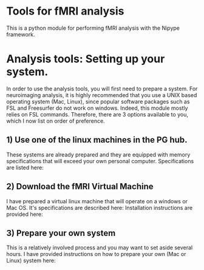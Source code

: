 # Tools for fMRI analysis

This is a python module for performing fMRI analysis with the Nipype framework. 

# Analysis tools: Setting up your system.

In order to use the analysis tools, you will first need to prepare a system. For neuroimaging analysis, it is highly recommended that you use a UNIX based operating system (Mac, Linux), since popular software packages such as FSL and Freesurfer do not work on windows. Indeed, this module mostly relies on FSL commands. Therefore, there are 3 options available to you, which I now list on order of preference.

## 1) Use one of the linux machines in the PG hub.

These systems are already prepared and they are equipped with memory specifications that will exceed your own personal computer. Specifications are listed here: 

## 2) Download the fMRI Virtual Machine

I have prepared a virtual linux machine that will operate on a windows or Mac OS. It's specifications are described here: Installation instructions are provided here:  


## 3) Prepare your own system

This is a relatively involved process and you may want to set aside several hours. I have provided instructions on how to prepare your own (Mac or Linux) system here:  












